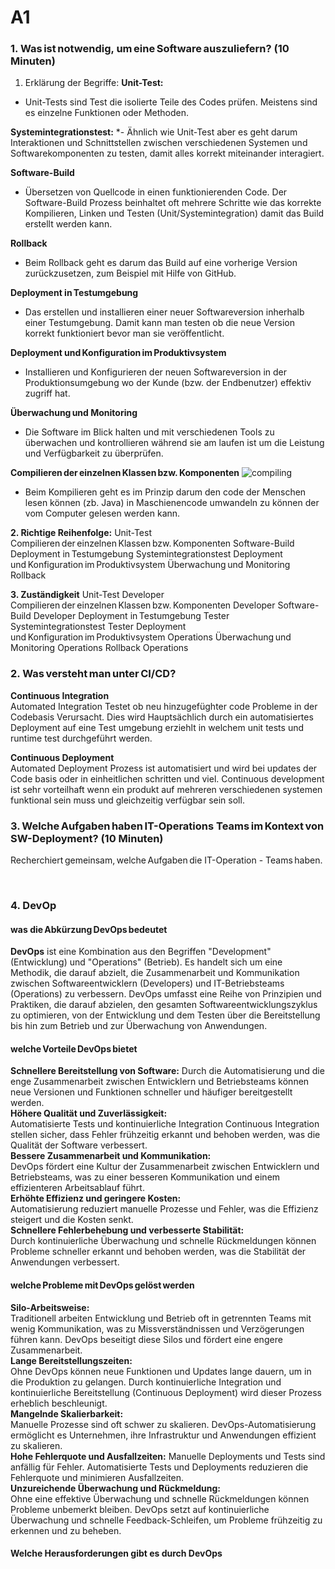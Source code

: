 # A1
### 1. Was ist notwendig, um eine Software auszuliefern? (10 Minuten)  

1. Erklärung der Begriffe:
**Unit-Test:**
  - Unit-Tests sind Test die isolierte Teile des Codes prüfen. Meistens sind es einzelne Funktionen oder Methoden.

**Systemintegrationstest:**
  *- Ähnlich wie Unit-Test aber es geht darum Interaktionen und Schnittstellen zwischen verschiedenen Systemen und Softwarekomponenten zu testen, damit alles korrekt miteinander interagiert.

**Software-Build**
 - Übersetzen von Quellcode in einen funktionierenden Code. Der Software-Build Prozess beinhaltet oft mehrere Schritte wie das korrekte Kompilieren, Linken und Testen (Unit/Systemintegration) damit das Build erstellt werden kann.

**Rollback**  
  - Beim Rollback geht es darum das Build auf eine vorherige Version zurückzusetzen, zum Beispiel mit Hilfe von GitHub.

**Deployment in Testumgebung**  
  - Das erstellen und installieren einer neuer Softwareversion inherhalb einer Testumgebung. Damit kann man testen ob die neue Version korrekt funktioniert bevor man sie veröffentlicht.

**Deployment und Konfiguration im Produktivsystem**
  - Installieren und Konfigurieren der neuen Softwareversion in der Produktionsumgebung wo der Kunde (bzw. der Endbenutzer) effektiv zugriff hat.

**Überwachung und Monitoring** 
  - Die Software im Blick halten und mit verschiedenen Tools zu überwachen und kontrollieren während sie am laufen ist um die Leistung und Verfügbarkeit zu überprüfen.

**Compilieren der einzelnen Klassen bzw. Komponenten**  ![compiling](https://imgs.xkcd.com/comics/compiling.png)
  - Beim Kompilieren geht es im Prinzip darum den code der Menschen lesen können (zb. Java) in Maschienencode umwandeln zu können der vom Computer gelesen werden kann.

**2. Richtige Reihenfolge:**
Unit-Test
Compilieren der einzelnen Klassen bzw. Komponenten
Software-Build
Deployment in Testumgebung
Systemintegrationstest
Deployment und Konfiguration im Produktivsystem
Überwachung und Monitoring
Rollback


**3. Zuständigkeit**
Unit-Test Developer
Compilieren der einzelnen Klassen bzw. Komponenten Developer
Software-Build Developer
Deployment in Testumgebung Tester
Systemintegrationstest Tester
Deployment und Konfiguration im Produktivsystem Operations
Überwachung und Monitoring Operations
Rollback Operations

    

 

### 2. Was versteht man unter CI/CD?


**Continuous Integration**  
    Automated Integration Testet ob neu hinzugefüghter code Probleme in der Codebasis Verursacht. Dies wird Hauptsächlich durch ein automatisiertes Deployment auf eine Test umgebung erziehlt in welchem unit tests und runtime test durchgeführt werden.


**Continuous Deployment**  
    Automated Deployment Prozess ist automatisiert und wird bei updates der Code basis oder in einheitlichen schritten und viel. Continuous development ist sehr vorteilhaft wenn ein produkt auf mehreren verschiedenen systemen funktional sein muss und gleichzeitig verfügbar sein soll.

 

### 3. Welche Aufgaben haben IT-Operations Teams im Kontext von SW-Deployment? (10 Minuten)  

Recherchiert gemeinsam, welche Aufgaben die IT-Operation - Teams haben. 

  

### 4. DevOp 


#### was die Abkürzung DevOps bedeutet  

**DevOps** ist eine Kombination aus den Begriffen "Development" (Entwicklung) und "Operations" (Betrieb). Es handelt sich um eine Methodik, die darauf abzielt, die Zusammenarbeit und Kommunikation zwischen Softwareentwicklern (Developers) und IT-Betriebsteams (Operations) zu verbessern. DevOps umfasst eine Reihe von Prinzipien und Praktiken, die darauf abzielen, den gesamten Softwareentwicklungszyklus zu optimieren, von der Entwicklung und dem Testen über die Bereitstellung bis hin zum Betrieb und zur Überwachung von Anwendungen.

#### welche Vorteile DevOps bietet  

**Schnellere Bereitstellung von Software:** 
 Durch die Automatisierung und die enge Zusammenarbeit zwischen Entwicklern und Betriebsteams können neue Versionen und Funktionen schneller und häufiger bereitgestellt werden.  
**Höhere Qualität und Zuverlässigkeit:**  
Automatisierte Tests und kontinuierliche Integration Continuous Integration stellen sicher, dass Fehler frühzeitig erkannt und behoben werden, was die Qualität der Software verbessert.  
**Bessere Zusammenarbeit und Kommunikation:**  
DevOps fördert eine Kultur der Zusammenarbeit zwischen Entwicklern und Betriebsteams, was zu einer besseren Kommunikation und einem effizienteren Arbeitsablauf führt.  
**Erhöhte Effizienz und geringere Kosten:**  
Automatisierung reduziert manuelle Prozesse und Fehler, was die Effizienz steigert und die Kosten senkt.  
**Schnellere Fehlerbehebung und verbesserte Stabilität:**  
Durch kontinuierliche Überwachung und schnelle Rückmeldungen können Probleme schneller erkannt und behoben werden, was die Stabilität der Anwendungen verbessert.  

#### welche Probleme mit DevOps gelöst werden  

**Silo-Arbeitsweise:**  
Traditionell arbeiten Entwicklung und Betrieb oft in getrennten Teams mit wenig Kommunikation, was zu Missverständnissen und Verzögerungen führen kann. DevOps beseitigt diese Silos und fördert eine engere Zusammenarbeit.  
**Lange Bereitstellungszeiten:**  
Ohne DevOps können neue Funktionen und Updates lange dauern, um in die Produktion zu gelangen. Durch kontinuierliche Integration und kontinuierliche Bereitstellung (Continuous Deployment) wird dieser Prozess erheblich beschleunigt.  
**Mangelnde Skalierbarkeit:**  
Manuelle Prozesse sind oft schwer zu skalieren. DevOps-Automatisierung ermöglicht es Unternehmen, ihre Infrastruktur und Anwendungen effizient zu skalieren.  
**Hohe Fehlerquote und Ausfallzeiten:** Manuelle Deployments und Tests sind anfällig für Fehler. Automatisierte Tests und Deployments reduzieren die Fehlerquote und minimieren Ausfallzeiten.  
**Unzureichende Überwachung und Rückmeldung:**  
Ohne eine effektive Überwachung und schnelle Rückmeldungen können Probleme unbemerkt bleiben. DevOps setzt auf kontinuierliche Überwachung und schnelle Feedback-Schleifen, um Probleme frühzeitig zu erkennen und zu beheben.  

#### Welche Herausforderungen gibt es durch DevOps

